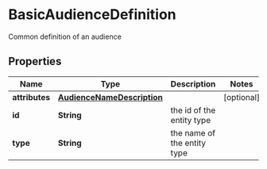 

# BasicAudienceDefinition

Common definition of an audience

## Properties

| Name | Type | Description | Notes |
|------------ | ------------- | ------------- | -------------|
|**attributes** | [**AudienceNameDescription**](AudienceNameDescription.md) |  |  [optional] |
|**id** | **String** | the id of the entity type |  |
|**type** | **String** | the name of the entity type |  |



